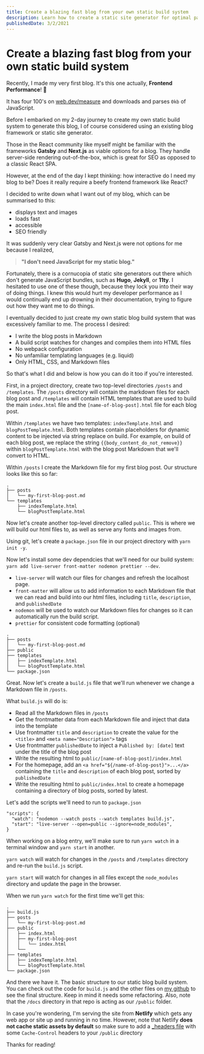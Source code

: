 ```yaml
---
title: Create a blazing fast blog from your own static build system
description: Learn how to create a static site generator for optimal page and developer performance.
publishedDate: 3/2/2021
---
```


# Create a blazing fast blog from your own static build system

Recently, I made my very first blog. It's this one actually, **Frontend Performance**! 🎉

It has four 100's on [web.dev/measure](https://web.dev/measure/) and downloads and parses `0kb` of JavaScript.

Before I embarked on my 2-day journey to create my own static build system to generate this blog, I of course considered using an existing blog framework or static site generator.

Those in the React community like myself might be familiar with the frameworks **Gatsby** and **Next.js** as viable options for a blog. They handle server-side rendering out-of-the-box, which is great for SEO as opposed to a classic React SPA.

However, at the end of the day I kept thinking: how interactive do I need my blog to be? Does it really require a beefy frontend framework like React?

I decided to write down what I want out of my blog, which can be summarised to this:

- displays text and images
- loads fast
- accessible
- SEO friendly

It was suddenly very clear Gatsby and Next.js were not options for me because I realized, 

> **"I don't need JavaScript for my static blog."**

Fortunately, there is a cornucopia of static site generators out there which don't generate JavaScript bundles, such as **Hugo**, **Jekyll**, or **11ty**. I hesitated to use one of these though, because they lock you into their way of doing things. I knew this would hurt my developer performance as I would continually end up drowning in their documentation, trying to figure out how they want me to do things.

I eventually decided to just create my own static blog build system that was excessively familiar to me. The process I desired:

- I write the blog posts in Markdown
- A build script watches for changes and compiles them into HTML files
- No webpack configuration
- No unfamiliar templating languages (e.g. liquid)
- Only HTML, CSS, and Markdown files

So that's what I did and below is how you can do it too if you're interested.

First, in a project directory, create two top-level directories `/posts` and `/templates`. The `/posts` directory will contain the markdown files for each blog post and `/templates` will contain HTML templates that are used to build the main `index.html` file and the `[name-of-blog-post].html` file for each blog post. 

Within `/templates` we have two templates: `indexTemplate.html` and `blogPostTemplate.html`. Both templates contain placeholders for dynamic content to be injected via string replace on build. For example, on build of each blog post, we replace the string `{{body_content_do_not_remove}}` within `blogPostTemplate.html` with the blog post Markdown that we'll convert to HTML.

Within `/posts` I create the Markdown file for my first blog post. Our structure looks like this so far:

```
.
├── posts
│   └── my-first-blog-post.md
└── templates
    ├── indexTemplate.html
    └── blogPostTemplate.html
```

Now let's create another top-level directory called `public`. This is where we will build our html files to, as well as serve any fonts and images from.

Using git, let's create a `package.json` file in our project directory with `yarn init -y`.

Now let's install some dev dependcies that we'll need for our build system: `yarn add live-server front-matter nodemon prettier --dev`.

- `live-server` will watch our files for changes and refresh the localhost page.
- `front-matter` will allow us to add information to each Markdown file that we can read and build into our html files, including `title`, `description`, and `publishedDate`
- `nodemon` will be used to watch our Markdown files for changes so it can automatically run the build script.
- `prettier` for consistent code formatting (optional) 

```
.
├── posts
│   └── my-first-blog-post.md
├── public
├── templates
│   ├── indexTemplate.html
│   └── blogPostTemplate.html
└── package.json
```

Great. Now let's create a `build.js` file that we'll run whenever we change a Markdown file in `/posts`.

What `build.js` will do is:

- Read all the Markdown files in `/posts` 
- Get the frontmatter data from each Markdown file and inject that data into the template 
- Use frontmatter `title` and `description` to create the value for the `<title>` and `<meta name="Description">` tags
- Use frontmatter `publishedDate` to inject a `Published by: [date]` text under the title of the blog post
- Write the resulting html to `public/[name-of-blog-post]/index.html`
- For the homepage, add an `<a href="${/name-of-blog-post}">...</a>` containing the `title` and `description` of each blog post, sorted by `publishedDate`
- Write the resulting html to `public/index.html` to create a homepage containing a directory of blog posts, sorted by latest. 

Let's add the scripts we'll need to run to `package.json`

```
"scripts": {
  "watch": "nodemon --watch posts --watch templates build.js",
  "start": "live-server --open=public --ignore=node_modules",
}
```

When working on a blog entry, we'll make sure to run `yarn watch` in a terminal window and `yarn start` in another.

`yarn watch` will watch for changes in the `/posts` and `/templates` directory and re-run the `build.js` script.

`yarn start` will watch for changes in all files except the `node_modules` directory and update the page in the browser.

When we run `yarn watch` for the first time we'll get this:

```
.
├── build.js
├── posts
│   └── my-first-blog-post.md
├── public
│   ├── index.html
│   ├── my-first-blog-post
│   │   └── index.html
│   └── 
├── templates
│   ├── indexTemplate.html
│   └── blogPostTemplate.html
└── package.json
```

<!-- ```
# build.js
# posts
## my-first-blog-post.md
# public
## index.html
## my-first-blog-post
### index.html
## 
# templates
## indexTemplate.html
## blogPostTemplate.html
# package.json
``` -->

And there we have it. The basic structure to our static blog build system. You can check out the code for `build.js` and the other files on [my github](https://github.com/sdennett55/dev_blog) to see the final structure. Keep in mind it needs some refactoring. Also, note that the `/docs` directory in that repo is acting as our `/public` folder.

In case you're wondering, I'm serving the site from **Netlify** which gets any web app or site up and running in no time. However, note that Netlify **does not cache static assets by default** so make sure to add a [_headers file](https://github.com/sdennett55/dev_blog/blob/main/docs/_headers) with some `Cache-Control` headers to your `/public` directory

Thanks for reading!
